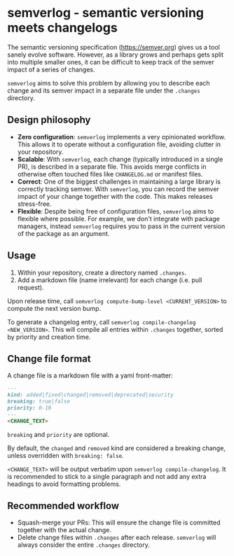 # semverlog - semantic versioning meets changelogs

The semantic versioning specification (https://semver.org) gives us a tool sanely evolve software.
However, as a library grows and perhaps gets split into multiple smaller ones, it can be difficult to keep track of the semver impact of a series of changes.

`semverlog` aims to solve this problem by allowing you to describe each change and its semver impact in a separate file under the `.changes` directory.

## Design philosophy

- **Zero configuration**: `semverlog` implements a very opinionated workflow.
  This allows it to operate without a configuration file, avoiding clutter in your repository.
- **Scalable**: With `semverlog`, each change (typically introduced in a single PR), is described in a separate file.
  This avoids merge conflicts in otherwise often touched files like `CHANGELOG.md` or manifest files.
- **Correct**: One of the biggest challenges in maintaining a large library is correctly tracking semver.
  With `semverlog`, you can record the semver impact of your change together with the code.
  This makes releases stress-free.
- **Flexible**: Despite being free of configuration files, `semverlog` aims to flexible where possible.
  For example, we don't integrate with package managers, instead `semverlog` requires you to pass in the current version of the package as an argument.

## Usage

1. Within your repository, create a directory named `.changes`.
2. Add a markdown file (name irrelevant) for each change (i.e. pull request).

Upon release time, call `semverlog compute-bump-level <CURRENT_VERSION>` to compute the next version bump.

To generate a changelog entry, call `semverlog compile-changelog <NEW_VERSION>`.
This will compile all entries within `.changes` together, sorted by priority and creation time.

## Change file format

A change file is a markdown file with a yaml front-matter:

```markdown
---
kind: added|fixed|changed|removed|deprecated|security
breaking: true|false
priority: 0-10
---
<CHANGE_TEXT>
```

`breaking` and `priority` are optional.

By default, the `changed` and `removed` kind are considered a breaking change, unless overridden with `breaking: false`.

`<CHANGE_TEXT>` will be output verbatim upon `semverlog compile-changelog`.
It is recommended to stick to a single paragraph and not add any extra headings to avoid formatting problems.

## Recommended workflow

- Squash-merge your PRs: This will ensure the change file is committed together with the actual change.
- Delete change files within `.changes` after each release.
  `semverlog` will always consider the entire `.changes` directory.
